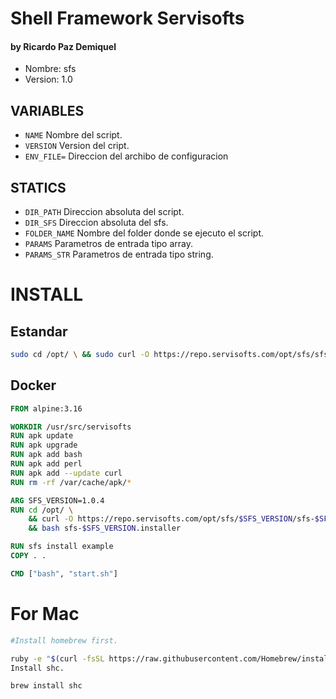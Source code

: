 # Shell Framework Servisofts
#### by Ricardo Paz Demiquel

- Nombre: sfs
- Version: 1.0


## VARIABLES
- `NAME` Nombre del script.
- `VERSION` Version del cript.
- `ENV_FILE=` Direccion del archibo de configuracion 

## STATICS
- `DIR_PATH` Direccion absoluta del script.
- `DIR_SFS` Direccion absoluta del sfs.
- `FOLDER_NAME` Nombre del folder donde se ejecuto el script.
- `PARAMS` Parametros de entrada tipo array.
- `PARAMS_STR` Parametros de entrada tipo string.



# INSTALL

## Estandar

```bash
sudo cd /opt/ \ && sudo curl -O https://repo.servisofts.com/opt/sfs/sfs-latest.installer \ && sudo bash sfs-latest.installer
```

## Docker
```dockerfile
FROM alpine:3.16

WORKDIR /usr/src/servisofts
RUN apk update
RUN apk upgrade
RUN apk add bash
RUN apk add perl
RUN apk add --update curl
RUN rm -rf /var/cache/apk/*

ARG SFS_VERSION=1.0.4
RUN cd /opt/ \
    && curl -O https://repo.servisofts.com/opt/sfs/$SFS_VERSION/sfs-$SFS_VERSION.installer \
    && bash sfs-$SFS_VERSION.installer

RUN sfs install example
COPY . .

CMD ["bash", "start.sh"]
```




# For Mac
```bash
#Install homebrew first.

ruby -e "$(curl -fsSL https://raw.githubusercontent.com/Homebrew/install/master/install)" < /dev/null 2> /dev/null
Install shc.

brew install shc
```
